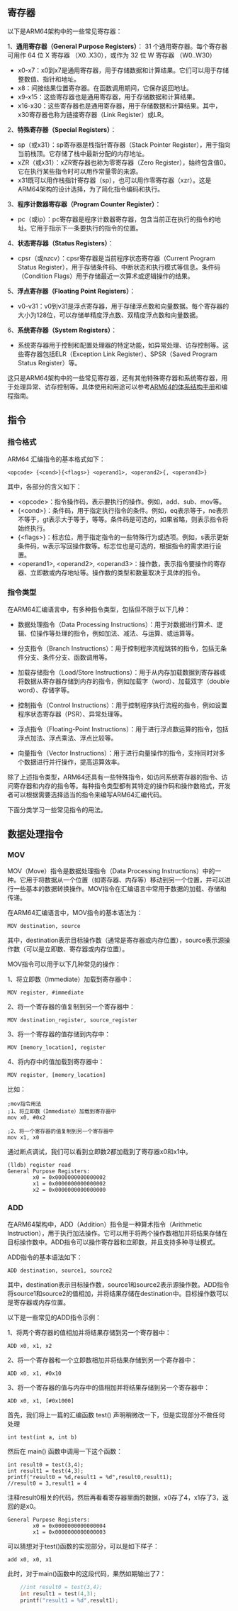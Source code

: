 ## 寄存器

以下是ARM64架构中的一些常见寄存器：

1、**通用寄存器（General Purpose Registers）**： 31 个通用寄存器。每个寄存器可用作 64 位 X 寄存器 （X0..X30），或作为 32 位 W 寄存器 （W0..W30）

* x0-x7：x0到x7是通用寄存器，用于存储数据和计算结果。它们可以用于存储整数值、指针和地址。
* x8：间接结果位置寄存器。在函数调用期间，它保存返回地址。
* x9-x15：这些寄存器也是通用寄存器，用于存储数据和计算结果。
* x16-x30：这些寄存器也是通用寄存器，用于存储数据和计算结果。其中，x30寄存器也称为链接寄存器（Link Register）或LR。

2、**特殊寄存器（Special Registers）**：

* sp（或x31）：sp寄存器是栈指针寄存器（Stack Pointer Register），用于指向当前栈顶。它存储了栈中最新分配的内存地址。
* xZR（或x31）：xZR寄存器也称为零寄存器（Zero Register），始终包含值0。它在执行某些指令时可以用作常量零的来源。
* x31既可以用作栈指针寄存器（sp），也可以用作零寄存器（xzr）。这是ARM64架构的设计选择，为了简化指令编码和执行。

3、**程序计数器寄存器（Program Counter Register）**：

* pc（或ip）：pc寄存器是程序计数器寄存器，包含当前正在执行的指令的地址。它用于指示下一条要执行的指令的位置。

4、**状态寄存器（Status Registers）**：

* cpsr（或nzcv）：cpsr寄存器是当前程序状态寄存器（Current Program Status Register），用于存储条件码、中断状态和执行模式等信息。条件码（Condition Flags）用于存储最近一次算术或逻辑操作的结果。

5、**浮点寄存器（Floating Point Registers）**：

* v0-v31：v0到v31是浮点寄存器，用于存储浮点数和向量数据。每个寄存器的大小为128位，可以存储单精度浮点数、双精度浮点数和向量数据。

6、**系统寄存器（System Registers）**：

* 系统寄存器用于控制和配置处理器的特定功能，如异常处理、访存控制等。这些寄存器包括ELR（Exception Link Register）、SPSR（Saved Program Status Register）等。

这只是ARM64架构中的一些常见寄存器，还有其他特殊寄存器和系统寄存器，用于处理异常、访存控制等。具体使用和用途可以参考[ARM64的体系结构手册](https://developer.arm.com/documentation/102374/latest/)和编程指南。

## 指令

### 指令格式

ARM64 汇编指令的基本格式如下：

```
<opcode> {<cond>}{<flags>} <operand1>, <operand2>{, <operand3>}
```

其中，各部分的含义如下：

* \<opcode>：指令操作码，表示要执行的操作。例如，add、sub、mov等。
* {\<cond>}：条件码，用于指定执行指令的条件。例如，eq表示等于，ne表示不等于，gt表示大于等于，等等。条件码是可选的，如果省略，则表示指令将始终执行。
* {\<flags>}：标志位，用于指定指令的一些特殊行为或选项。例如，s表示更新条件码，w表示写回操作数等。标志位也是可选的，根据指令的需求进行设置。
* \<operand1>, \<operand2>, \<operand3>：操作数，表示指令要操作的寄存器、立即数或内存地址等。操作数的类型和数量取决于具体的指令。

### 指令类型

在ARM64汇编语言中，有多种指令类型，包括但不限于以下几种：

* 数据处理指令（Data Processing Instructions）：用于对数据进行算术、逻辑、位操作等处理的指令，例如加法、减法、与运算、或运算等。

* 分支指令（Branch Instructions）：用于控制程序流程跳转的指令，包括无条件分支、条件分支、函数调用等。

* 加载存储指令（Load/Store Instructions）：用于从内存加载数据到寄存器或将数据从寄存器存储到内存的指令，例如加载字（word）、加载双字（double word）、存储字等。

* 控制指令（Control Instructions）：用于控制程序执行流程的指令，例如设置程序状态寄存器（PSR）、异常处理等。

* 浮点指令（Floating-Point Instructions）：用于进行浮点数运算的指令，包括浮点加法、浮点乘法、浮点比较等。

* 向量指令（Vector Instructions）：用于进行向量操作的指令，支持同时对多个数据进行并行操作，提高运算效率。

除了上述指令类型，ARM64还具有一些特殊指令，如访问系统寄存器的指令、访问寄存器和内存的指令等。每种指令类型都有其特定的操作码和操作数格式，开发者可以根据需要选择适当的指令来编写ARM64汇编代码。

下面分类学习一些常见指令的用法。

## 数据处理指令

### MOV

MOV（Move）指令是数据处理指令（Data Processing Instructions）中的一种。它用于将数据从一个位置（如寄存器、内存等）移动到另一个位置，并可以进行一些基本的数据转换操作。MOV指令在汇编语言中常用于数据的加载、存储和传递。

在ARM64汇编语言中，MOV指令的基本语法为：
``` 
MOV destination, source
```

其中，destination表示目标操作数（通常是寄存器或内存位置），source表示源操作数（可以是立即数、寄存器或内存位置）。

MOV指令可以用于以下几种常见的操作：

1、将立即数（Immediate）加载到寄存器中：

```
MOV register, #immediate
```

2、将一个寄存器的值复制到另一个寄存器中：

```
MOV destination_register, source_register
```

3、将一个寄存器的值存储到内存中：

```
MOV [memory_location], register
```

4、将内存中的值加载到寄存器中：

```
MOV register, [memory_location]
```

比如：
```
;mov指令用法
;1、将立即数（Immediate）加载到寄存器中
mov x0, #0x2

;2、将一个寄存器的值复制到另一个寄存器中
mov x1, x0
```

通过断点调试，我们可以看到立即数2都加载到了寄存器x0和x1中。

```
(lldb) register read
General Purpose Registers:
        x0 = 0x0000000000000002
        x1 = 0x0000000000000002
        x2 = 0x0000000000000000
```

### ADD

在ARM64架构中，ADD（Addition）指令是一种算术指令（Arithmetic Instruction），用于执行加法操作。它可以用于将两个操作数相加并将结果存储在目标操作数中。ADD指令可以操作寄存器和立即数，并且支持多种寻址模式。

ADD指令的基本语法如下：

```
ADD destination, source1, source2
```

其中，destination表示目标操作数，source1和source2表示源操作数。ADD指令将source1和source2的值相加，并将结果存储在destination中。目标操作数可以是寄存器或内存位置。

以下是一些常见的ADD指令示例：

1、将两个寄存器的值相加并将结果存储到另一个寄存器中：

```
ADD x0, x1, x2
```

2、将一个寄存器和一个立即数相加并将结果存储到另一个寄存器中：

```
ADD x0, x1, #0x10
```

3、将一个寄存器的值与内存中的值相加并将结果存储到另一个寄存器中：

```
ADD x0, x1, [#0x1000]
```

首先，我们将上一篇的汇编函数 test() 声明稍微改一下，但是实现部分不做任何处理

```
int test(int a, int b)
```

然后在 main() 函数中调用一下这个函数：

```
int result0 = test(3,4);
int result1 = test(4,3);
printf("result0 = %d,result1 = %d",result0,result1);
//result0 = 3,result1 = 4
```
注释result0相关的代码，然后再看看寄存器里面的数据，x0存了4，x1存了3，返回的是x0。
```
General Purpose Registers:
        x0 = 0x0000000000000004
        x1 = 0x0000000000000003
```

可以猜想对于test()函数的实现部分，可以是如下样子：

``` 
add x0, x0, x1
```

此时，对于main()函数中的这段代码，果然如期输出了7：
``` c
    //int result0 = test(3,4);
    int result1 = test(4,3);
    printf("result1 = %d",result1);
```




